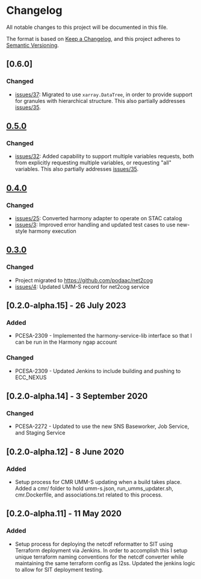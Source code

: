 # Changelog
All notable changes to this project will be documented in this file.

The format is based on [Keep a Changelog](https://keepachangelog.com/en/1.0.0/),
and this project adheres to [Semantic Versioning](https://semver.org/spec/v2.0.0.html).

## [0.6.0]
### Changed
- [issues/37](https://github.com/podaac/net2cog/issues/37): Migrated to use `xarray.DataTree`, in order to provide support for granules with hierarchical structure. This also partially addresses [issues/35](https://github.com/podaac/net2cog/issues/35).

## [0.5.0]
### Changed
- [issues/32](https://github.com/podaac/net2cog/issues/32): Added capability to support multiple variables requests, both from explicitly requesting multiple variables, or requesting "all" variables. This also partially addresses [issues/35](https://github.com/podaac/net2cog/issues/35).

## [0.4.0]
### Changed
- [issues/25](https://github.com/podaac/net2cog/issues/25): Converted harmony adapter to operate on STAC catalog
- [issues/3](https://github.com/podaac/net2cog/issues/3): Improved error handling and updated test cases to use new-style harmony execution

## [0.3.0]
### Changed
- Project migrated to https://github.com/podaac/net2cog
- [issues/4](https://github.com/podaac/net2cog/issues/4): Updated UMM-S record for net2cog service

## [0.2.0-alpha.15] - 26 July 2023
### Added
- PCESA-2309 - Implemented the harmony-service-lib interface so that I can be run in the Harmony ngap account
### Changed
- PCESA-2309 - Updated Jenkins to include building and pushing to ECC_NEXUS

## [0.2.0-alpha.14] - 3 September 2020
### Changed 
- PCESA-2272 - Updated to use the new SNS Baseworker, Job Service, and Staging Service

## [0.2.0-alpha.12] - 8 June 2020
### Added
- Setup process for CMR UMM-S updating when a build takes place. Added a cmr/ folder to hold umm-s.json, run_umms_updater.sh, cmr.Dockerfile, and associations.txt related to this process.

## [0.2.0-alpha.11] - 11 May 2020
### Added
- Setup process for deploying the netcdf reformatter to SIT using Terraform deployment via Jenkins.  In order to accomplish this I setup unique terraform naming conventions for the netcdf converter while maintaining the same terraform config as l2ss.  Updated the jenkins logic to allow for SIT deployment testing. 


[Unreleased]: https://github.com/podaac/net2cog/compare/v0.6.0...HEAD
[0.5.0]: https://github.com/podaac/net2cog/compare/v0.5.0...v0.6.0
[0.5.0]: https://github.com/podaac/net2cog/compare/v0.4.0...v0.5.0
[0.4.0]: https://github.com/podaac/net2cog/compare/v0.3.0...v0.4.0
[0.3.0]: https://github.com/podaac/net2cog/compare/eabb00704a6fc693aa4d79536dc5c5354c6de4d9...v0.3.0
